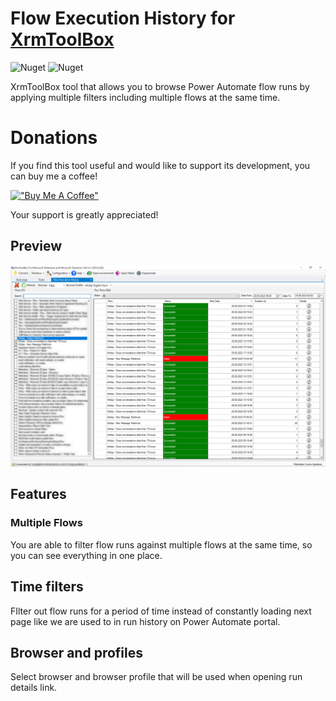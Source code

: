 # Flow Execution History for [XrmToolBox](http://www.xrmtoolbox.com)

![Nuget](https://img.shields.io/nuget/dt/Fic.XTB.FlowExecutionHistory) ![Nuget](https://img.shields.io/nuget/v/Fic.XTB.FlowExecutionHistory)

XrmToolBox tool that allows you to browse Power Automate flow runs by applying multiple filters including multiple flows at the same time.

# Donations

If you find this tool useful and would like to support its development, you can buy me a coffee!

[!["Buy Me A Coffee"](https://www.buymeacoffee.com/assets/img/custom_images/orange_img.png)](https://www.buymeacoffee.com/dynamicsninja)

Your support is greatly appreciated!

## Preview

![ianb-1](docs/img/feh.png)

## Features

### Multiple Flows

You are able to filter flow runs against multiple flows at the same time, so you can see everything in one place.

## Time filters

FIlter out flow runs for a period of time instead of constantly loading next page like we are used to in run history on Power Automate portal.

## Browser and profiles

Select browser and browser profile that will be used when opening run details link.
